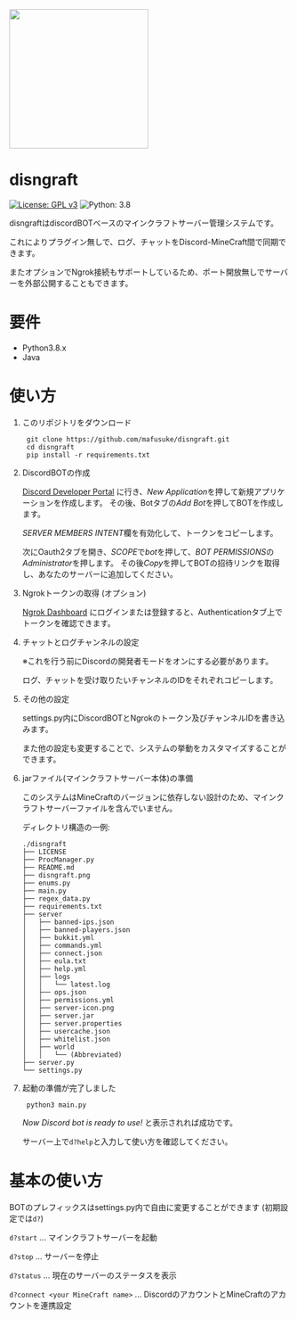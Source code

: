 <img src="https://i.imgur.com/chUdF6x.png" width="250px">

# disngraft
[![License: GPL v3](https://img.shields.io/badge/License-GPLv3-blue.svg)](https://www.gnu.org/licenses/gpl-3.0)
![Python: 3.8](https://img.shields.io/badge/Python-3.8-blue)

disngraftはdiscordBOTベースのマインクラフトサーバー管理システムです。

これによりプラグイン無しで、ログ、チャットをDiscord-MineCraft間で同期できます。

またオプションでNgrok接続もサポートしているため、ポート開放無しでサーバーを外部公開することもできます。

# 要件
- Python3.8.x
- Java

# 使い方

1. このリポジトリをダウンロード
   ```shell script
    git clone https://github.com/mafusuke/disngraft.git
    cd disngraft
    pip install -r requirements.txt
   ```

2. DiscordBOTの作成

    [Discord Developer Portal](https://discord.com/developers/applications) に行き、*New Application*を押して新規アプリケーションを作成します。 
    その後、Botタブの*Add Bot*を押してBOTを作成します。
    
    *SERVER MEMBERS INTENT*欄を有効化して、トークンをコピーします。
    
    次にOauth2タブを開き、*SCOPE*で*bot*を押して、*BOT PERMISSIONS*の*Administrator*を押します。 その後*Copy*を押してBOTの招待リンクを取得し、あなたのサーバーに追加してください。    
    
3. Ngrokトークンの取得 (オプション)
    
    [Ngrok Dashboard](https://dashboard.ngrok.com/auth/your-authtoken) にログインまたは登録すると、Authenticationタブ上でトークンを確認できます。
    
4. チャットとログチャンネルの設定

    ※これを行う前にDiscordの開発者モードをオンにする必要があります。
    
    ログ、チャットを受け取りたいチャンネルのIDをそれぞれコピーします。
    
5. その他の設定
    
    settings.py内にDiscordBOTとNgrokのトークン及びチャンネルIDを書き込みます。
    
    また他の設定も変更することで、システムの挙動をカスタマイズすることができます。
    
6. jarファイル(マインクラフトサーバー本体)の準備
    
    このシステムはMineCraftのバージョンに依存しない設計のため、マインクラフトサーバーファイルを含んでいません。
    
    ディレクトリ構造の一例:

    ```
    ./disngraft
    ├── LICENSE
    ├── ProcManager.py
    ├── README.md
    ├── disngraft.png
    ├── enums.py
    ├── main.py
    ├── regex_data.py
    ├── requirements.txt
    ├── server
    │   ├── banned-ips.json
    │   ├── banned-players.json
    │   ├── bukkit.yml
    │   ├── commands.yml
    │   ├── connect.json
    │   ├── eula.txt
    │   ├── help.yml
    │   ├── logs
    │   │   └── latest.log
    │   ├── ops.json
    │   ├── permissions.yml
    │   ├── server-icon.png
    │   ├── server.jar
    │   ├── server.properties
    │   ├── usercache.json
    │   ├── whitelist.json
    │   ├── world
    │   │   └── (Abbreviated)
    ├── server.py
    └── settings.py
    ```
    
7. 起動の準備が完了しました
    
   ```shell script
    python3 main.py
   ```
   *Now Discord bot is ready to use!* と表示されれば成功です。
   
   サーバー上で`d?help`と入力して使い方を確認してください。
    
# 基本の使い方
BOTのプレフィックスはsettings.py内で自由に変更することができます (初期設定では`d?`)

`d?start` ... マインクラフトサーバーを起動

`d?stop` ... サーバーを停止

`d?status` ... 現在のサーバーのステータスを表示

`d?connect <your MineCraft name>` ... DiscordのアカウントとMineCraftのアカウントを連携設定
